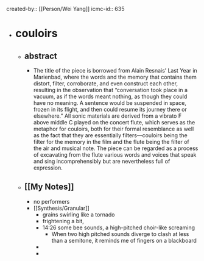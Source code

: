 created-by:: [[Person/Wei Yang]]
icmc-id:: 635

- # couloirs
	- ## abstract
		- The title of the piece is borrowed from Alain Resnais’ Last Year in Marienbad, where the words and the memory that contains them distort, filter, corroborate, and even construct each other, resulting in the observation that “conversation took place in a vacuum, as if the words meant nothing, as though they could have no meaning. A sentence would be suspended in space, frozen in its flight, and then could resume its journey there or elsewhere.” All sonic materials are derived from a vibrato F above middle C played on the concert flute, which serves as the metaphor for couloirs, both for their formal resemblance as well as the fact that they are essentially filters—couloirs being the filter for the memory in the film and the flute being the filter of the air and musical note. The piece can be regarded as a process of excavating from the flute various words and voices that speak and sing incomprehensibly but are nevertheless full of expression.
	- ## [[My Notes]]
		- no performers
		- [[Synthesis/Granular]]
			- grains swirling like a tornado
			- frightening a bit,
			- 14:26 some bee sounds, a high-pitched choir-like screaming
				- When two high pitched sounds diverge to clash at less than a semitone, it reminds me of fingers on a blackboard
			-
			-